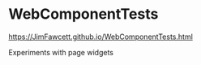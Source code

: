 # WebComponentTests

https://JimFawcett.github.io/WebComponentTests.html

Experiments with page widgets
